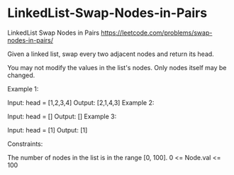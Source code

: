 # LinkedList-Swap-Nodes-in-Pairs
LinkedList Swap Nodes in Pairs
https://leetcode.com/problems/swap-nodes-in-pairs/

Given a linked list, swap every two adjacent nodes and return its head.

You may not modify the values in the list's nodes. Only nodes itself may be changed.

 

Example 1:


Input: head = [1,2,3,4]
Output: [2,1,4,3]
Example 2:

Input: head = []
Output: []
Example 3:

Input: head = [1]
Output: [1]
 

Constraints:

The number of nodes in the list is in the range [0, 100].
0 <= Node.val <= 100
